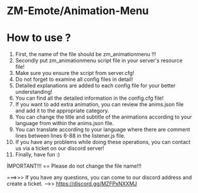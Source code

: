 # ZM-Emote/Animation-Menu 

# How to use ? 


1) First, the name of the file should be zm_animationmenu !!!
2) Secondly put zm_animationmenu script file in your server's resource file!
3) Make sure you ensure the script from server.cfg!
4) Do not forget to examine all config files in detail!
5) Detailed explanations are added to each config file for your better understanding!
6) You can find all the detailed information in the config.cfg file!
7) If you want to add extra animation, you can review the anims.json file and add it to the appropriate category.
8) You can change the title and subtitle of the animations according to your language from within the anims.json file.
9) You can translate according to your language where there are comment lines between lines 6-88 in the listener.js file.
10) If you have any problems while doing these operations, you can contact us via a ticket on our discord server!
11) Finally, have fun :)

İMPORTANT!!! == Please do not change the file name!!!

===>>>  If you have any questions, you can come to our discord address and create a ticket.  -->> https://discord.gg/MZFPxNXXMJ